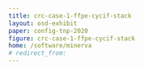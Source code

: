 ```yaml
---
title: crc-case-1-ffpe-cycif-stack
layout: osd-exhibit
paper: config-tnp-2020
figure: crc-case-1-ffpe-cycif-stack
home: /software/minerva
# redirect_from:
---
```

